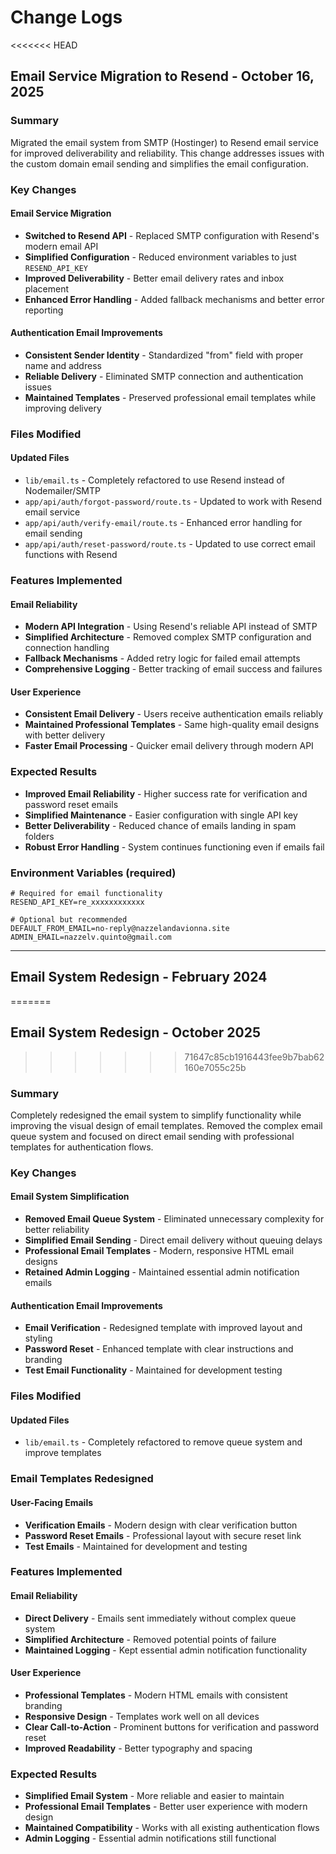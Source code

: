 # Change Logs

<<<<<<< HEAD
## Email Service Migration to Resend - October 16, 2025

### Summary

Migrated the email system from SMTP (Hostinger) to Resend email service for improved deliverability and reliability. This change addresses issues with the custom domain email sending and simplifies the email configuration.

### Key Changes

#### Email Service Migration
* **Switched to Resend API** - Replaced SMTP configuration with Resend's modern email API
* **Simplified Configuration** - Reduced environment variables to just `RESEND_API_KEY`
* **Improved Deliverability** - Better email delivery rates and inbox placement
* **Enhanced Error Handling** - Added fallback mechanisms and better error reporting

#### Authentication Email Improvements
* **Consistent Sender Identity** - Standardized "from" field with proper name and address
* **Reliable Delivery** - Eliminated SMTP connection and authentication issues
* **Maintained Templates** - Preserved professional email templates while improving delivery

### Files Modified

#### Updated Files
* `lib/email.ts` - Completely refactored to use Resend instead of Nodemailer/SMTP
* `app/api/auth/forgot-password/route.ts` - Updated to work with Resend email service
* `app/api/auth/verify-email/route.ts` - Enhanced error handling for email sending
* `app/api/auth/reset-password/route.ts` - Updated to use correct email functions with Resend

### Features Implemented

#### Email Reliability
* **Modern API Integration** - Using Resend's reliable API instead of SMTP
* **Simplified Architecture** - Removed complex SMTP configuration and connection handling
* **Fallback Mechanisms** - Added retry logic for failed email attempts
* **Comprehensive Logging** - Better tracking of email success and failures

#### User Experience
* **Consistent Email Delivery** - Users receive authentication emails reliably
* **Maintained Professional Templates** - Same high-quality email designs with better delivery
* **Faster Email Processing** - Quicker email delivery through modern API

### Expected Results
* **Improved Email Reliability** - Higher success rate for verification and password reset emails
* **Simplified Maintenance** - Easier configuration with single API key
* **Better Deliverability** - Reduced chance of emails landing in spam folders
* **Robust Error Handling** - System continues functioning even if emails fail

### Environment Variables (required)

```env
# Required for email functionality
RESEND_API_KEY=re_xxxxxxxxxxxx

# Optional but recommended
DEFAULT_FROM_EMAIL=no-reply@nazzelandavionna.site
ADMIN_EMAIL=nazzelv.quinto@gmail.com
```

---

## Email System Redesign - February 2024
=======
## Email System Redesign - October 2025
>>>>>>> 71647c85cb1916443fee9b7bab62160e7055c25b

### Summary

Completely redesigned the email system to simplify functionality while improving the visual design of email templates. Removed the complex email queue system and focused on direct email sending with professional templates for authentication flows.

### Key Changes

#### Email System Simplification
* **Removed Email Queue System** - Eliminated unnecessary complexity for better reliability
* **Simplified Email Sending** - Direct email delivery without queuing delays
* **Professional Email Templates** - Modern, responsive HTML email designs
* **Retained Admin Logging** - Maintained essential admin notification emails

#### Authentication Email Improvements
* **Email Verification** - Redesigned template with improved layout and styling
* **Password Reset** - Enhanced template with clear instructions and branding
* **Test Email Functionality** - Maintained for development testing

### Files Modified

#### Updated Files
* `lib/email.ts` - Completely refactored to remove queue system and improve templates

### Email Templates Redesigned

#### User-Facing Emails
* **Verification Emails** - Modern design with clear verification button
* **Password Reset Emails** - Professional layout with secure reset link
* **Test Emails** - Maintained for development and testing

### Features Implemented

#### Email Reliability
* **Direct Delivery** - Emails sent immediately without complex queue system
* **Simplified Architecture** - Removed potential points of failure
* **Maintained Logging** - Kept essential admin notification functionality

#### User Experience
* **Professional Templates** - Modern HTML emails with consistent branding
* **Responsive Design** - Templates work well on all devices
* **Clear Call-to-Action** - Prominent buttons for verification and password reset
* **Improved Readability** - Better typography and spacing

### Expected Results
* **Simplified Email System** - More reliable and easier to maintain
* **Professional Email Templates** - Better user experience with modern design
* **Maintained Compatibility** - Works with all existing authentication flows
* **Admin Logging** - Essential admin notifications still functional
